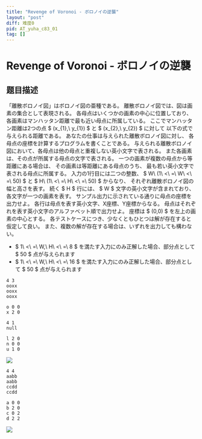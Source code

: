 ```yaml
---
title: "Revenge of Voronoi - ボロノイの逆襲"
layout: "post"
diff: 难度0
pid: AT_yuha_c83_01
tag: []
---
```


# Revenge of Voronoi - ボロノイの逆襲

## 题目描述

[problemUrl]: https://atcoder.jp/contests/yuha-c83/tasks/yuha_c83_01

「離散ボロノイ図」はボロノイ図の亜種である。 離散ボロノイ図では、図は画素の集合として表現される。 各母点はいくつかの画素の中心に位置しており、 各画素はマンハッタン距離で最も近い母点に所属している。 ここでマンハッタン距離は2つの点 $ (x_{1},\ y_{1}) $ と $ (x_{2},\ y_{2}) $ に対して 以下の式で与えられる距離である。 あなたの仕事は与えられた離散ボロノイ図に対し、 各母点の座標を計算するプログラムを書くことである。 与えられる離散ボロノイ図において、各母点は他の母点と重複しない英小文字で表される。 また各画素は、その点が所属する母点の文字で表される。 一つの画素が複数の母点から等距離にある場合は、 その画素は等距離にある母点のうち、 最も若い英小文字で表される母点に所属する。 入力の1行目には二つの整数、 $ W\ (1\ <\ =\ W\ <\ =\ 50) $ と $ H\ (1\ <\ =\ H\ <\ =\ 50) $ からなり、 それぞれ離散ボロノイ図の幅と高さを表す。 続く $ H $ 行には、 $ W $ 文字の英小文字が含まれており、 各文字が一つの画素を表す。 サンプル出力に示されている通りに母点の座標を出力せよ。 各行は母点を表す英小文字、X座標、Y座標からなる。 母点はそれぞれを表す英小文字のアルファベット順で出力せよ。 座標は $ (0,0) $ を左上の画素の中心とする。 各テストケースにつき、少なくともひとつは解が存在すると仮定して良い。 また、複数の解が存在する場合は、いずれを出力しても構わない。

- $ 1\ <\ =\ W,\ H\ <\ =\ 8 $ を満たす入力にのみ正解した場合、部分点として $ 50 $ 点が与えられます
- $ 1\ <\ =\ W,\ H\ <\ =\ 16 $ を満たす入力にのみ正解した場合、部分点として $ 50 $ 点が与えられます
 
```
4 3
ooxx
ooxx
ooxx
```

 ```
o 0 0
x 2 0
```

 ```
4 1
null
```

 ```
l 2 0
n 0 0
u 1 0
```

 ![](https://cdn.luogu.com.cn/upload/vjudge_pic/AT_yuha_c83_01/fb8ebb190e14f0f45b61cb7cdf954b7f5f43506b.png)

 ```
4 4
aabb
aabb
ccdd
ccdd
```

 ```
a 0 0
b 2 0
c 0 2
d 2 2
```

 ![](https://cdn.luogu.com.cn/upload/vjudge_pic/AT_yuha_c83_01/01e19d15f00f3474d5c19fdf660f794f19b23cee.png)

